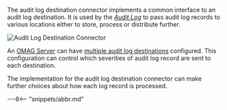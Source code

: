 <!-- SPDX-License-Identifier: CC-BY-4.0 -->
<!-- Copyright Contributors to the ODPi Egeria project. -->


The audit log destination connector implements a common interface to an audit log destination.  It is used by the *[Audit Log](/egeria-docs/concepts/audit-log)* to pass audit log records to various locations either to store, process or distribute further.

![Audit Log Destination Connector](/egeria-docs/connectors/runtime/audit-log-destination-connector.svg)

An [OMAG Server](/egeria-docs/concepts/omag-server) can have [multiple audit log destinations](/egeria-docs/guides/admin/configuring-an-integration-daemon/#configure-the-audit-log) configured.  This configuration can control which severities of audit log record are sent to each destination.

The implementation for the audit log destination connector can make further choices about how each log record is processed.


---8<-- "snippets/abbr.md"
